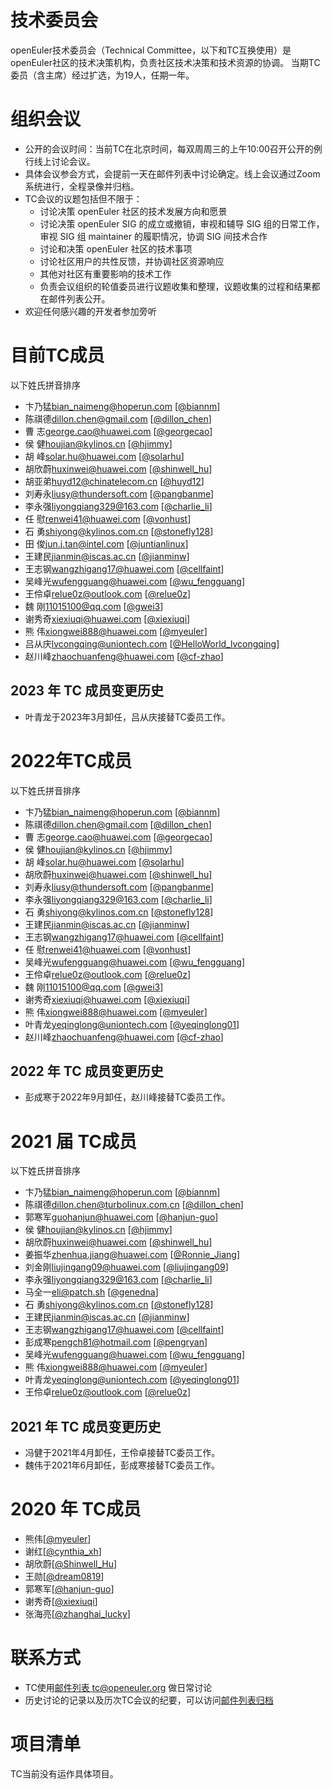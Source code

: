 # 技术委员会

openEuler技术委员会（Technical Committee，以下和TC互换使用）是openEuler社区的技术决策机构，负责社区技术决策和技术资源的协调。
当期TC委员（含主席）经过扩选，为19人，任期一年。

# 组织会议

- 公开的会议时间：当前TC在北京时间，每双周周三的上午10:00召开公开的例行线上讨论会议。
- 具体会议参会方式，会提前一天在邮件列表中讨论确定。线上会议通过Zoom系统进行，全程录像并归档。
- TC会议的议题包括但不限于：
    +  讨论决策 openEuler 社区的技术发展方向和愿景
    +  讨论决策 openEuler SIG 的成立或撤销，审视和辅导 SIG 组的日常工作，审视 SIG 组 maintainer 的履职情况，协调 SIG 间技术合作
    +  讨论和决策 openEuler 社区的技术事项
    +  讨论社区用户的共性反馈，并协调社区资源响应
    +  其他对社区有重要影响的技术工作
    +  负责会议组织的轮值委员进行议题收集和整理，议题收集的过程和结果都在邮件列表公开。
- 欢迎任何感兴趣的开发者参加旁听

# 目前TC成员 

以下姓氏拼音排序

- 卞乃猛<bian_naimeng@hoperun.com> [[@biannm](https://gitee.com/biannm)]
- 陈祺德<dillon.chen@gmail.com> [[@dillon_chen](https://gitee.com/dillon_chen)]
- 曹  志<george.cao@huawei.com> [[@georgecao](https://gitee.com/georgecao)]
- 侯  健<houjian@kylinos.cn> [[@hjimmy](https://gitee.com/hjimmy)]
- 胡  峰<solar.hu@huawei.com> [[@solarhu](https://gitee.com/solarhu)]
- 胡欣蔚<huxinwei@huawei.com> [[@shinwell_hu](https://gitee.com/shinwell_hu)]
- 胡亚弟<huyd12@chinatelecom.cn> [[@huyd12](https://gitee.com/huyd12)]
- 刘寿永<liusy@thundersoft.com> [[@pangbanme](https://gitee.com/pangbanme)]
- 李永强<liyongqiang329@163.com> [[@charlie_li](https://gitee.com/charlie_li)]
- 任  慰<renwei41@huawei.com> [[@vonhust](https://gitee.com/vonhust)]
- 石  勇<shiyong@kylinos.com.cn> [[@stonefly128](https://gitee.com/stonefly128)]
- 田  俊<jun.j.tan@intel.com> [[@juntianlinux](https://gitee.com/juntianlinux)]
- 王建民<jianmin@iscas.ac.cn> [[@jianminw](https://gitee.com/jianminw)]
- 王志钢<wangzhigang17@huawei.com>  [[@cellfaint](https://gitee.com/cellfaint)]
- 吴峰光<wufengguang@huawei.com> [[@wu_fengguang](https://gitee.com/wu_fengguang)]
- 王伶卓<relue0z@outlook.com> [[@relue0z](https://gitee.com/relue0z)]
- 魏  刚<11015100@qq.com> [[@gwei3](https://gitee.com/gwei3)]
- 谢秀奇<xiexiuqi@huawei.com> [[@xiexiuqi](https://gitee.com/xiexiuqi)]
- 熊  伟<xiongwei888@huawei.com> [[@myeuler](https://gitee.com/myeuler)]
- 吕从庆<lvcongqing@uniontech.com> [[@HelloWorld_lvcongqing](https://gitee.com/HelloWorld_lvcongqing)]
- 赵川峰<zhaochuanfeng@huawei.com> [[@cf-zhao](https://gitee.com/cf-zhao)]

## 2023 年 TC 成员变更历史
- 叶青龙于2023年3月卸任，吕从庆接替TC委员工作。

# 2022年TC成员 

以下姓氏拼音排序

- 卞乃猛<bian_naimeng@hoperun.com> [[@biannm](https://gitee.com/biannm)]
- 陈祺德<dillon.chen@gmail.com> [[@dillon_chen](https://gitee.com/dillon_chen)]
- 曹  志<george.cao@huawei.com> [[@georgecao](https://gitee.com/georgecao)]
- 侯  健<houjian@kylinos.cn> [[@hjimmy](https://gitee.com/hjimmy)]
- 胡  峰<solar.hu@huawei.com> [[@solarhu](https://gitee.com/solarhu)]
- 胡欣蔚<huxinwei@huawei.com> [[@shinwell_hu](https://gitee.com/shinwell_hu)]
- 刘寿永<liusy@thundersoft.com> [[@pangbanme](https://gitee.com/pangbanme)]
- 李永强<liyongqiang329@163.com> [[@charlie_li](https://gitee.com/charlie_li)]
- 石  勇<shiyong@kylinos.com.cn> [[@stonefly128](https://gitee.com/stonefly128)]
- 王建民<jianmin@iscas.ac.cn> [[@jianminw](https://gitee.com/jianminw)]
- 王志钢<wangzhigang17@huawei.com>  [[@cellfaint](https://gitee.com/cellfaint)]
- 任  慰<renwei41@huawei.com> [[@vonhust](https://gitee.com/vonhust)]
- 吴峰光<wufengguang@huawei.com> [[@wu_fengguang](https://gitee.com/wu_fengguang)]
- 王伶卓<relue0z@outlook.com> [[@relue0z](https://gitee.com/relue0z)]
- 魏  刚<11015100@qq.com> [[@gwei3](https://gitee.com/gwei3)]
- 谢秀奇<xiexiuqi@huawei.com> [[@xiexiuqi](https://gitee.com/xiexiuqi)]
- 熊  伟<xiongwei888@huawei.com> [[@myeuler](https://gitee.com/myeuler)]
- 叶青龙<yeqinglong@uniontech.com> [[@yeqinglong01](https://gitee.com/yeqinglong01)]
- 赵川峰<zhaochuanfeng@huawei.com> [[@cf-zhao](https://gitee.com/cf-zhao)]

## 2022 年 TC 成员变更历史
- 彭成寒于2022年9月卸任，赵川峰接替TC委员工作。

# 2021 届 TC成员

以下姓氏拼音排序

- 卞乃猛<bian_naimeng@hoperun.com> [[@biannm](https://gitee.com/biannm)]
- 陈祺德<dillon.chen@turbolinux.com.cn> [[@dillon_chen](https://gitee.com/dillon_chen)]
- 郭寒军<guohanjun@huawei.com> [[@hanjun-guo](https://gitee.com/hanjun-guo)]
- 侯  健<houjian@kylinos.cn> [[@hjimmy](https://gitee.com/hjimmy)]
- 胡欣蔚<huxinwei@huawei.com> [[@shinwell_hu](https://gitee.com/shinwell_hu)]
- 姜振华<zhenhua.jiang@huawei.com> [[@Ronnie_Jiang](https://gitee.com/Ronnie_Jiang)]
- 刘金刚<liujingang09@huawei.com> [[@liujingang09](https://gitee.com/liujingang09)]
- 李永强<liyongqiang329@163.com> [[@charlie_li](https://gitee.com/charlie_li)]
- 马全一<eli@patch.sh> [[@genedna](https://gitee.com/genedna)]
- 石  勇<shiyong@kylinos.com.cn> [[@stonefly128](https://gitee.com/stonefly128)]
- 王建民<jianmin@iscas.ac.cn> [[@jianminw](https://gitee.com/jianminw)]
- 王志钢<wangzhigang17@huawei.com>  [[@cellfaint](https://gitee.com/cellfaint)]
- 彭成寒<pengch81@hotmail.com> [[@pengryan](https://gitee.com/pengryan)]
- 吴峰光<wufengguang@huawei.com> [[@wu_fengguang](https://gitee.com/wu_fengguang)]
- 熊  伟<xiongwei888@huawei.com> [[@myeuler](https://gitee.com/myeuler)]
- 叶青龙<yeqinglong@uniontech.com> [[@yeqinglong01](https://gitee.com/yeqinglong01)]
- 王伶卓<relue0z@outlook.com> [[@relue0z](https://gitee.com/relue0z)]

## 2021 年 TC 成员变更历史
- 冯健于2021年4月卸任，王伶卓接替TC委员工作。
- 魏伟于2021年6月卸任，彭成寒接替TC委员工作。

# 2020 年 TC成员

- 熊伟[[@myeuler](https://gitee.com/myeuler)]
- 谢红[[@cynthia_xh](https://gitee.com/cynthia_xh)]
- 胡欣蔚[[@Shinwell_Hu](https://gitee.com/Shinwell_Hu)]
- 王勋[[@dream0819](https://gitee.com/dream0819)]
- 郭寒军[[@hanjun-guo](https://gitee.com/hanjun-guo)]
- 谢秀奇[[@xiexiuqi](https://gitee.com/xiexiuqi)]
- 张海亮[[@zhanghai_lucky](https://gitee.com/zhanghailiang_lucky)]

# 联系方式

- TC使用[邮件列表 tc@openeuler.org](tc@openeuler.org) 做日常讨论
- 历史讨论的记录以及历次TC会议的纪要，可以访问[邮件列表归档](https://mailweb.openeuler.org/hyperkitty/list/tc@openeuler.org/)

# 项目清单

TC当前没有运作具体项目。
